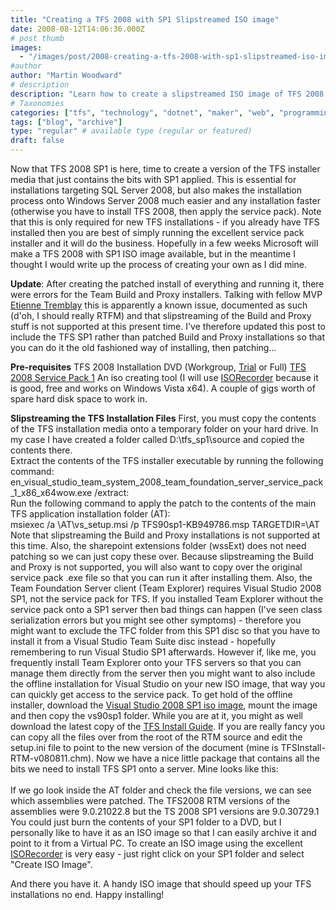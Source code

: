 ```yaml
---
title: "Creating a TFS 2008 with SP1 Slipstreamed ISO image"
date: 2008-08-12T14:06:36.000Z
# post thumb
images:
  - "/images/post/2008-creating-a-tfs-2008-with-sp1-slipstreamed-iso-image.jpg"
#author
author: "Martin Woodward"
# description
description: "Learn how to create a slipstreamed ISO image of TFS 2008 with SP1 to streamline your installation for SQL Server and Windows Server 2008."
# Taxonomies
categories: ["tfs", "technology", "dotnet", "maker", "web", "programming", "personal"]
tags: ["blog", "archive"]
type: "regular" # available type (regular or featured)
draft: false
---
```

Now that TFS 2008 SP1 is here, time to create a version of the TFS installer media that just contains the bits with SP1 applied.  This is essential for installations targeting SQL Server 2008, but also makes the installation process onto Windows Server 2008 much easier and any installation faster (otherwise you have to install TFS 2008, then apply the service pack).  Note that this is only required for new TFS installations - if you already have TFS installed then you are best of simply running the excellent service pack installer and it will do the business.  Hopefully in a few weeks Microsoft will make a TFS 2008 with SP1 ISO image available, but in the meantime I thought I would write up the process of creating your own as I did mine.  

**Update**:  After creating the patched install of everything and running it, there were errors for the Team Build and Proxy installers.  Talking with fellow MVP [Etienne Tremblay](http://geekswithblogs.net/etiennetremblay/Default.aspx) this is apparently a known issue, documented as such (d'oh, I should really RTFM) and that slipstreaming of the Build and Proxy stuff is not supported at this present time.  I've therefore updated this post to include the TFS SP1 rather than patched Build and Proxy installations so that you can do it the old fashioned way of installing, then patching...  

**Pre-requisites**     TFS 2008 Installation DVD (Workgroup, [Trial](http://www.microsoft.com/downloads/details.aspx?FamilyId=B0155166-B0A3-436E-AC95-37D7E39A440C&displaylang=en) or Full)     [TFS 2008 Service Pack 1](http://go.microsoft.com/fwlink/?LinkId=124829)     An iso creating tool (I will use [ISORecorder](http://isorecorder.alexfeinman.com/isorecorder.htm) because it is good, free and works on Windows Vista x64).     A couple of gigs worth of spare hard disk space to work in.    

**Slipstreaming the TFS Installation Files**     First, you must copy the contents of the TFS installation media onto a temporary folder on your hard drive. In my case I have created a folder called D:\tfs_sp1\source and copied the contents there.      
[](http://www.woodwardweb.com/WindowsLiveWriter/CreatingaTFS2008withSP1SlipstreamedISOim_96D9/source_2.png)     Extract the contents of the TFS installer executable by running the following command:      
en_visual_studio_team_system_2008_team_foundation_server_service_pack_1_x86_x64wow.exe /extract:<location>       
[](http://www.woodwardweb.com/WindowsLiveWriter/CreatingaTFS2008withSP1SlipstreamedISOim_96D9/Administrator%20Admin%20Cmd%20(2)_2.png)     Run the following command to apply the patch to the contents of the main TFS application installation folder (AT):      
msiexec /a <RTM Source Dir>\AT\vs_setup.msi /p TFS90sp1-KB949786.msp TARGETDIR=<SP1 Target Dir>\AT       
[](http://www.woodwardweb.com/WindowsLiveWriter/CreatingaTFS2008withSP1SlipstreamedISOim_96D9/Administrator%20Admin%20Cmd%20(3)_2.png)     Note that slipstreaming the Build and Proxy installations is not supported at this time.  Also, the sharepoint extensions folder  (wssExt) does not need patching so we can just copy these over.     Because slipstreaming the Build and Proxy is not supported, you will also want to copy over the original service pack .exe file so that you can run it after installing them.     Also, the Team Foundation Server client (Team Explorer) requires Visual Studio 2008 SP1, not the service pack for TFS.  If you installed Team Explorer without the service pack onto a SP1 server then bad things can happen (I've seen class serialization errors but you might see other symptoms) - therefore you might want to exclude the TFC folder from this SP1 disc so that you have to install it from a Visual Studio Team Suite disc instead - hopefully remembering to run Visual Studio SP1 afterwards.  However if, like me, you frequently install Team Explorer onto your TFS servers so that you can manage them directly from the server then you might want to also include the offline installation for Visual Studio on your new ISO image, that way you can quickly get access to the service pack.  To get hold of the offline installer, download the [Visual Studio 2008 SP1 iso image](http://go.microsoft.com/fwlink/?LinkId=122095), mount the image and then copy the vs90sp1 folder.      While you are at it, you might as well download the latest copy of the [TFS Install Guide](http://www.microsoft.com/downloads/details.aspx?familyid=ff12844f-398c-4fe9-8b0d-9e84181d9923).  If you are really fancy you can copy all the files over from the root of the RTM source and edit the setup.ini file to point to the new version of the document (mine is TFSInstall-RTM-v080811.chm).     Now we have a nice little package that contains all the bits we need to install TFS SP1 onto a server.  Mine looks like this:  
[](http://www.woodwardweb.com/WindowsLiveWriter/CreatingaTFS2008withSP1SlipstreamedISOim_96D9/withsp1%20(2)_2.png)       
If we go look inside the AT folder and check the file versions, we can see which assemblies were patched.  The TFS2008 RTM versions of the assemblies were 9.0.21022.8 but the TS 2008 SP1 versions are 9.0.30729.1       
[](http://www.woodwardweb.com/WindowsLiveWriter/CreatingaTFS2008withSP1SlipstreamedISOim_96D9/Tools_2.png)     You could just burn the contents of your SP1 folder to a DVD, but I personally like to have it as an ISO image so that I can easily archive it and point to it from a Virtual PC. To create an ISO image using the excellent [ISORecorder](http://isorecorder.alexfeinman.com/) is very easy - just right click on your SP1 folder and select "Create ISO Image".       
[](http://www.woodwardweb.com/WindowsLiveWriter/CreatingaTFS2008withSP1SlipstreamedISOim_96D9/CD%20Recording%20Wizard%20(2)_2.png)    

And there you have it. A handy ISO image that should speed up your TFS installations no end.  Happy installing!